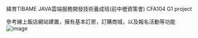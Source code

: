 緯育TIBAME JAVA雲端服務開發技術養成班(前中壢資策會) CFA104 G1 project

參考線上飯店網站建置，擁有基本訂房，訂購商城，以及報名活動等功能
![image](https://user-images.githubusercontent.com/97726463/161060686-f0c0b273-23de-4ff0-9644-d3a1cec6b41d.png)
